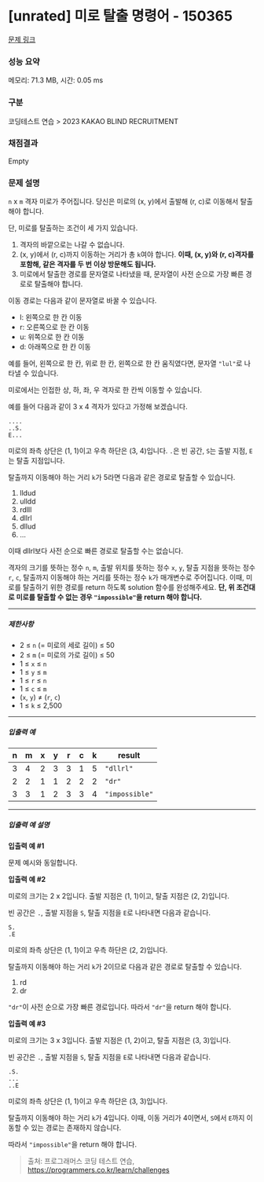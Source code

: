 # [unrated] 미로 탈출 명령어 - 150365 

[문제 링크](https://school.programmers.co.kr/learn/courses/30/lessons/150365) 

### 성능 요약

메모리: 71.3 MB, 시간: 0.05 ms

### 구분

코딩테스트 연습 > 2023 KAKAO BLIND RECRUITMENT

### 채점결과

Empty

### 문제 설명

<p style="user-select: auto;"><code style="user-select: auto;">n</code> x <code style="user-select: auto;">m</code> 격자 미로가 주어집니다. 당신은 미로의 (x, y)에서 출발해 (r, c)로 이동해서 탈출해야 합니다.</p>

<p style="user-select: auto;">단, 미로를 탈출하는 조건이 세 가지 있습니다.</p>

<ol style="user-select: auto;">
<li style="user-select: auto;">격자의 바깥으로는 나갈 수 없습니다.</li>
<li style="user-select: auto;">(x, y)에서 (r, c)까지 이동하는 거리가 총 <code style="user-select: auto;">k</code>여야 합니다. <strong style="user-select: auto;">이때, (x, y)와 (r, c)격자를 포함해, 같은 격자를 두 번 이상 방문해도 됩니다.</strong></li>
<li style="user-select: auto;">미로에서 탈출한 경로를 문자열로 나타냈을 때, 문자열이 사전 순으로 가장 빠른 경로로 탈출해야 합니다.</li>
</ol>

<p style="user-select: auto;">이동 경로는 다음과 같이 문자열로 바꿀 수 있습니다.</p>

<ul style="user-select: auto;">
<li style="user-select: auto;">l: 왼쪽으로 한 칸 이동</li>
<li style="user-select: auto;">r: 오른쪽으로 한 칸 이동</li>
<li style="user-select: auto;">u: 위쪽으로 한 칸 이동</li>
<li style="user-select: auto;">d: 아래쪽으로 한 칸 이동</li>
</ul>

<p style="user-select: auto;">예를 들어, 왼쪽으로 한 칸, 위로 한 칸, 왼쪽으로 한 칸 움직였다면, 문자열 <code style="user-select: auto;">"lul"</code>로 나타낼 수 있습니다.</p>

<p style="user-select: auto;">미로에서는 인접한 상, 하, 좌, 우 격자로 한 칸씩 이동할 수 있습니다.</p>

<p style="user-select: auto;">예를 들어 다음과 같이 3 x 4 격자가 있다고 가정해 보겠습니다.</p>
<div class="highlight" style="user-select: auto;"><pre class="codehilite" style="user-select: auto;"><code style="user-select: auto;">....
..S.
E...
</code></pre></div>
<p style="user-select: auto;">미로의 좌측 상단은 (1, 1)이고 우측 하단은 (3, 4)입니다. <code style="user-select: auto;">.</code>은 빈 공간, <code style="user-select: auto;">S</code>는 출발 지점, <code style="user-select: auto;">E</code>는 탈출 지점입니다.</p>

<p style="user-select: auto;">탈출까지 이동해야 하는 거리 <code style="user-select: auto;">k</code>가 5라면 다음과 같은 경로로 탈출할 수 있습니다.</p>

<ol style="user-select: auto;">
<li style="user-select: auto;">lldud</li>
<li style="user-select: auto;">ulldd</li>
<li style="user-select: auto;">rdlll</li>
<li style="user-select: auto;">dllrl</li>
<li style="user-select: auto;">dllud</li>
<li style="user-select: auto;">...</li>
</ol>

<p style="user-select: auto;">이때 dllrl보다 사전 순으로 빠른 경로로 탈출할 수는 없습니다.</p>

<p style="user-select: auto;">격자의 크기를 뜻하는 정수 <code style="user-select: auto;">n</code>, <code style="user-select: auto;">m</code>, 출발 위치를 뜻하는 정수 <code style="user-select: auto;">x</code>, <code style="user-select: auto;">y</code>, 탈출 지점을 뜻하는 정수 <code style="user-select: auto;">r</code>, <code style="user-select: auto;">c</code>, 탈출까지 이동해야 하는 거리를 뜻하는 정수 <code style="user-select: auto;">k</code>가 매개변수로 주어집니다. 이때, 미로를 탈출하기 위한 경로를 return 하도록 solution 함수를 완성해주세요. <strong style="user-select: auto;">단, 위 조건대로 미로를 탈출할 수 없는 경우 <code style="user-select: auto;">"impossible"</code>을 return 해야 합니다.</strong></p>

<hr style="user-select: auto;">

<h5 style="user-select: auto;">제한사항</h5>

<ul style="user-select: auto;">
<li style="user-select: auto;">2 ≤ <code style="user-select: auto;">n</code> (= 미로의 세로 길이) ≤ 50</li>
<li style="user-select: auto;">2 ≤ <code style="user-select: auto;">m</code> (= 미로의 가로 길이) ≤ 50</li>
<li style="user-select: auto;">1 ≤ <code style="user-select: auto;">x</code> ≤ <code style="user-select: auto;">n</code></li>
<li style="user-select: auto;">1 ≤ <code style="user-select: auto;">y</code> ≤ <code style="user-select: auto;">m</code></li>
<li style="user-select: auto;">1 ≤ <code style="user-select: auto;">r</code> ≤ <code style="user-select: auto;">n</code></li>
<li style="user-select: auto;">1 ≤ <code style="user-select: auto;">c</code> ≤ <code style="user-select: auto;">m</code></li>
<li style="user-select: auto;">(<code style="user-select: auto;">x</code>, <code style="user-select: auto;">y</code>) ≠ (<code style="user-select: auto;">r</code>, <code style="user-select: auto;">c</code>)</li>
<li style="user-select: auto;">1 ≤ <code style="user-select: auto;">k</code> ≤ 2,500</li>
</ul>

<hr style="user-select: auto;">

<h5 style="user-select: auto;">입출력 예</h5>
<table class="table" style="user-select: auto;">
        <thead style="user-select: auto;"><tr style="user-select: auto;">
<th style="user-select: auto;">n</th>
<th style="user-select: auto;">m</th>
<th style="user-select: auto;">x</th>
<th style="user-select: auto;">y</th>
<th style="user-select: auto;">r</th>
<th style="user-select: auto;">c</th>
<th style="user-select: auto;">k</th>
<th style="user-select: auto;">result</th>
</tr>
</thead>
        <tbody style="user-select: auto;"><tr style="user-select: auto;">
<td style="user-select: auto;">3</td>
<td style="user-select: auto;">4</td>
<td style="user-select: auto;">2</td>
<td style="user-select: auto;">3</td>
<td style="user-select: auto;">3</td>
<td style="user-select: auto;">1</td>
<td style="user-select: auto;">5</td>
<td style="user-select: auto;"><code style="user-select: auto;">"dllrl"</code></td>
</tr>
<tr style="user-select: auto;">
<td style="user-select: auto;">2</td>
<td style="user-select: auto;">2</td>
<td style="user-select: auto;">1</td>
<td style="user-select: auto;">1</td>
<td style="user-select: auto;">2</td>
<td style="user-select: auto;">2</td>
<td style="user-select: auto;">2</td>
<td style="user-select: auto;"><code style="user-select: auto;">"dr"</code></td>
</tr>
<tr style="user-select: auto;">
<td style="user-select: auto;">3</td>
<td style="user-select: auto;">3</td>
<td style="user-select: auto;">1</td>
<td style="user-select: auto;">2</td>
<td style="user-select: auto;">3</td>
<td style="user-select: auto;">3</td>
<td style="user-select: auto;">4</td>
<td style="user-select: auto;"><code style="user-select: auto;">"impossible"</code></td>
</tr>
</tbody>
      </table>
<hr style="user-select: auto;">

<h5 style="user-select: auto;">입출력 예 설명</h5>

<p style="user-select: auto;"><strong style="user-select: auto;">입출력 예 #1</strong></p>

<p style="user-select: auto;">문제 예시와 동일합니다.</p>

<p style="user-select: auto;"><strong style="user-select: auto;">입출력 예 #2</strong></p>

<p style="user-select: auto;">미로의 크기는 2 x 2입니다. 출발 지점은 (1, 1)이고, 탈출 지점은 (2, 2)입니다.</p>

<p style="user-select: auto;">빈 공간은 <code style="user-select: auto;">.</code>, 출발 지점을 <code style="user-select: auto;">S</code>, 탈출 지점을 <code style="user-select: auto;">E</code>로 나타내면 다음과 같습니다.</p>
<div class="highlight" style="user-select: auto;"><pre class="codehilite" style="user-select: auto;"><code style="user-select: auto;">S.
.E
</code></pre></div>
<p style="user-select: auto;">미로의 좌측 상단은 (1, 1)이고 우측 하단은 (2, 2)입니다.</p>

<p style="user-select: auto;">탈출까지 이동해야 하는 거리 <code style="user-select: auto;">k</code>가 2이므로 다음과 같은 경로로 탈출할 수 있습니다.</p>

<ol style="user-select: auto;">
<li style="user-select: auto;">rd</li>
<li style="user-select: auto;">dr</li>
</ol>

<p style="user-select: auto;"><code style="user-select: auto;">"dr"</code>이 사전 순으로 가장 빠른 경로입니다. 따라서 <code style="user-select: auto;">"dr"</code>을 return 해야 합니다.</p>

<p style="user-select: auto;"><strong style="user-select: auto;">입출력 예 #3</strong></p>

<p style="user-select: auto;">미로의 크기는 3 x 3입니다. 출발 지점은 (1, 2)이고, 탈출 지점은 (3, 3)입니다.</p>

<p style="user-select: auto;">빈 공간은 <code style="user-select: auto;">.</code>, 출발 지점을 <code style="user-select: auto;">S</code>, 탈출 지점을 <code style="user-select: auto;">E</code>로 나타내면 다음과 같습니다.</p>
<div class="highlight" style="user-select: auto;"><pre class="codehilite" style="user-select: auto;"><code style="user-select: auto;">.S.
...
..E
</code></pre></div>
<p style="user-select: auto;">미로의 좌측 상단은 (1, 1)이고 우측 하단은 (3, 3)입니다.</p>

<p style="user-select: auto;">탈출까지 이동해야 하는 거리 <code style="user-select: auto;">k</code>가 4입니다. 이때, 이동 거리가 4이면서, <code style="user-select: auto;">S</code>에서 <code style="user-select: auto;">E</code>까지 이동할 수 있는 경로는 존재하지 않습니다.</p>

<p style="user-select: auto;">따라서 <code style="user-select: auto;">"impossible"</code>을 return 해야 합니다.</p>


> 출처: 프로그래머스 코딩 테스트 연습, https://programmers.co.kr/learn/challenges